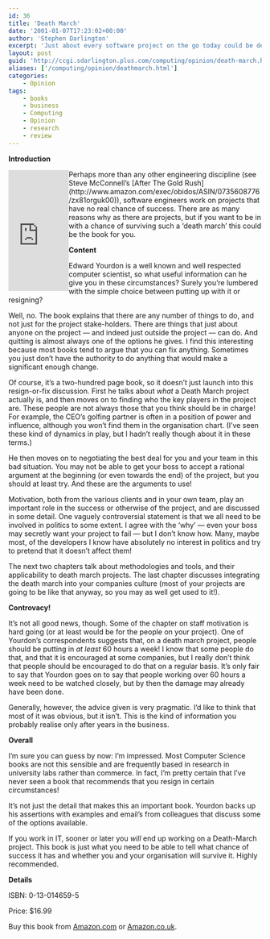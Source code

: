 ```yaml
---
id: 36
title: 'Death March'
date: '2001-01-07T17:23:02+00:00'
author: 'Stephen Darlington'
excerpt: 'Just about every software project on the go today could be defined as a deathmarch. Stephen Darlington reviews Edward Yourdons book on how to make the most of a bad situation. '
layout: post
guid: 'http://ccgi.sdarlington.plus.com/computing/opinion/death-march.html'
aliases: ['/computing/opinion/deathmarch.html']
categories:
    - Opinion
tags:
    - books
    - business
    - Computing
    - Opinion
    - research
    - review
---
```


**Introduction**

<iframe align="left" frameborder="0" marginheight="0" marginwidth="0" scrolling="no" src="http://rcm.amazon.com/e/cm?t=zx81orguk00&o=1&p=8&l=as1&asins=013143635X&fc1=000000&IS2=1&lt1=_blank&lc1=0000ff&bc1=000000&bg1=ffffff&f=ifr" style="width:120px;height:240px;"></iframe>Perhaps more than any other engineering discipline (see Steve McConnell’s [After The Gold Rush](http://www.amazon.com/exec/obidos/ASIN/0735608776/zx81orguk00)), software engineers work on projects that have no real chance of success. There are as many reasons why as there are projects, but if you want to be in with a chance of surviving such a ‘death march’ this could be the book for you.

**Content**

Edward Yourdon is a well known and well respected computer scientist, so what useful information can he give you in these circumstances? Surely you’re lumbered with the simple choice between putting up with it or resigning?

Well, no. The book explains that there are any number of things to do, and not just for the project stake-holders. There are things that just about anyone on the project — and indeed just outside the project — can do. And quitting is almost always one of the options he gives. I find this interesting because most books tend to argue that you can fix anything. Sometimes you just don’t have the authority to do anything that would make a significant enough change.

Of course, it’s a two-hundred page book, so it doesn’t just launch into this resign-or-fix discussion. First he talks about *what* a Death March project actually is, and then moves on to finding who the key players in the project are. These people are not always those that you think should be in charge! For example, the CEO’s golfing partner is often in a position of power and influence, although you won’t find them in the organisation chart. (I’ve seen these kind of dynamics in play, but I hadn’t really though about it in these terms.)

He then moves on to negotiating the best deal for you and your team in this bad situation. You may not be able to get your boss to accept a rational argument at the beginning (or even towards the end) of the project, but you should at least try. And these are the arguments to use!

Motivation, both from the various clients and in your own team, play an important role in the success or otherwise of the project, and are discussed in some detail. One vaguely controversial statement is that we all need to be involved in politics to some extent. I agree with the ‘why’ — even your boss may secretly want your project to fail — but I don’t know how. Many, maybe most, of the developers I know have absolutely no interest in politics and try to pretend that it doesn’t affect them!

The next two chapters talk about methodologies and tools, and their applicability to death march projects. The last chapter discusses integrating the death march into your companies culture (most of your projects are going to be like that anyway, so you may as well get used to it!).

**Controvacy!**

It’s not all good news, though. Some of the chapter on staff motivation is hard going (or at least would be for the people on your project). One of Yourdon’s correspondents suggests that, on a death march project, people should be putting in *at least* 60 hours a week! I know that some people do that, and that it is encouraged at some companies, but I really don’t think that people should be encouraged to do that on a regular basis. It’s only fair to say that Yourdon goes on to say that people working over 60 hours a week need to be watched closely, but by then the damage may already have been done.

Generally, however, the advice given is very pragmatic. I’d like to think that most of it was obvious, but it isn’t. This is the kind of information you probably realise only after years in the business.

**Overall**

I’m sure you can guess by now: I’m impressed. Most Computer Science books are not this sensible and are frequently based in research in university labs rather than commerce. In fact, I’m pretty certain that I’ve never seen a book that recommends that you resign in certain circumstances!

It’s not just the detail that makes this an important book. Yourdon backs up his assertions with examples and email’s from colleagues that discuss some of the options available.

If you work in IT, sooner or later you *will* end up working on a Death-March project. This book is just what you need to be able to tell what chance of success it has and whether you and your organisation will survive it. Highly recommended.

**Details**

ISBN: 0-13-014659-5

Price: $16.99

Buy this book from [Amazon.com](http://www.amazon.com/exec/obidos/ASIN/0130146595/zx81orguk00) or [Amazon.co.uk](http://www.amazon.co.uk/exec/obidos/ASIN/0130146595/zx81orguk).